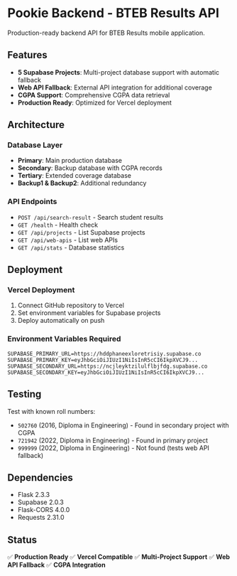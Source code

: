 # Pookie Backend - BTEB Results API

Production-ready backend API for BTEB Results mobile application.

## Features

- **5 Supabase Projects**: Multi-project database support with automatic fallback
- **Web API Fallback**: External API integration for additional coverage
- **CGPA Support**: Comprehensive CGPA data retrieval
- **Production Ready**: Optimized for Vercel deployment

## Architecture

### Database Layer
- **Primary**: Main production database
- **Secondary**: Backup database with CGPA records
- **Tertiary**: Extended coverage database
- **Backup1 & Backup2**: Additional redundancy

### API Endpoints

- `POST /api/search-result` - Search student results
- `GET /health` - Health check
- `GET /api/projects` - List Supabase projects
- `GET /api/web-apis` - List web APIs
- `GET /api/stats` - Database statistics

## Deployment

### Vercel Deployment
1. Connect GitHub repository to Vercel
2. Set environment variables for Supabase projects
3. Deploy automatically on push

### Environment Variables Required
```
SUPABASE_PRIMARY_URL=https://hddphaneexloretrisiy.supabase.co
SUPABASE_PRIMARY_KEY=eyJhbGciOiJIUzI1NiIsInR5cCI6IkpXVCJ9...
SUPABASE_SECONDARY_URL=https://ncjleyktzilulflbjfdg.supabase.co
SUPABASE_SECONDARY_KEY=eyJhbGciOiJIUzI1NiIsInR5cCI6IkpXVCJ9...
```

## Testing

Test with known roll numbers:
- `502760` (2016, Diploma in Engineering) - Found in secondary project with CGPA
- `721942` (2022, Diploma in Engineering) - Found in primary project
- `999999` (2022, Diploma in Engineering) - Not found (tests web API fallback)

## Dependencies

- Flask 2.3.3
- Supabase 2.0.3
- Flask-CORS 4.0.0
- Requests 2.31.0

## Status

✅ **Production Ready**
✅ **Vercel Compatible**
✅ **Multi-Project Support**
✅ **Web API Fallback**
✅ **CGPA Integration**
